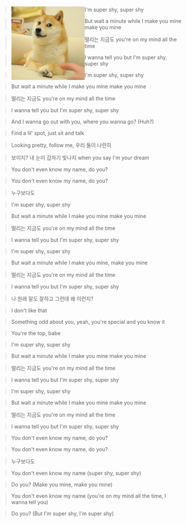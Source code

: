 <!-- ⠄⠄⠄⠄⠄⠄⢴⡶⣶⣶⣶⡒⣶⣶⣖⠢⡄⠄⠄⠄⠄⠄⠄⠄⠄⠄⠄⠄ <br>
⠄⠄⠄⠄⠄⠄⢠⣿⣋⣿⣿⣉⣿⣿⣯⣧⡰⠄⠄⠄⠄⠄⠄⠄⠄⠄⠄⠄ <br>
⠄⠄⠄⠄⠄⠄⣿⣿⣹⣿⣿⣏⣿⣿⡗⣿⣿⠁⠄⠄⠄⠄⠄⠄⠄⠄⠄⠄ <br>
⠄⠄⠄⠄⠄⠄⠟⡛⣉⣭⣭⣭⠌⠛⡻⢿⣿⠄⠄⠄⠄⠄⠄⠄⠄⠄⠄⠄ <br>
⠄⠄⠄⠄⠄⠄⠄⠄⣤⡌⣿⣷⣯⣭⣿⡆⣈⠄⠄⠄⠄⠄⠄⠄⠄⠄⠄⠄ <br>
⠄⠄⠄⠄⠄⠄⠄⢻⣿⣿⣿⣿⣿⣿⣿⣷⢛⠄⠄⠄⠄⠄⠄⠄⠄⠄⠄⠄ <br>
⠄⠄⠄⠄⠄⠄⠄⠄⢻⣷⣽⣿⣿⣿⢿⠃⣼⣧⣀⠄⠄⠄⠄⠄⠄⠄⠄⠄ <br>
⠄⠄⠄⠄⠄⠄⠄⠄⠄⠄⣛⣻⣿⠟⣀⡜⣻⢿⣿⣿⣶⣤⡀⠄⠄⠄⠄⠄ <br>
⠄⠄⠄⠄⠄⠄⠄⠄⢠⣤⣀⣨⣥⣾⢟⣧⣿⠸⣿⣿⣿⣿⣿⣤⡀⠄⠄⠄ <br>
⠄⠄⠄⠄⠄⠄⠄⠄⢟⣫⣯⡻⣋⣵⣟⡼⣛⠴⣫⣭⣽⣿⣷⣭⡻⣦⡀⠄ <br>
⠄⠄⠄⠄⠄⠄⠄⢰⣿⣿⣿⢏⣽⣿⢋⣾⡟⢺⣿⣿⣿⣿⣿⣿⣷⢹⣷⠄ <br>
⠄⠄⠄⠄⠄⠄⠄⣿⣿⣿⢣⣿⣿⣿⢸⣿⡇⣾⣿⠏⠉⣿⣿⣿⡇⣿⣿⡆ <br>
⠄⠄⠄⠄⠄⠄⠄⣿⣿⣿⢸⣿⣿⣿⠸⣿⡇⣿⣿⡆⣼⣿⣿⣿⡇⣿⣿⡇ <br>
⠇⢀⠄⠄⠄⠄⠄⠘⣿⣿⡘⣿⣿⣷⢀⣿⣷⣿⣿⡿⠿⢿⣿⣿⡇⣩⣿⡇ <br>
⣿⣿⠃⠄⠄⠄⠄⠄⠄⢻⣷⠙⠛⠋⣿⣿⣿⣿⣿⣷⣶⣿⣿⣿⡇⣿⣿⡇ <br> -->

> <a href="https://www.youtube.com/watch?v=dQw4w9WgXcQ"><img src="dogo.png" align="left" width="200"></a>I'm super shy, super shy

> But wait a minute while I make you mine make you mine

> 떨리는 지금도 you're on my mind all the time

> I wanna tell you but I'm super shy, super shy

> I'm super shy, super shy

> But wait a minute while I make you mine make you mine

> 떨리는 지금도 you're on my mind all the time

> I wanna tell you but I'm super shy, super shy

> And I wanna go out with you, where you wanna go? (Huh?)

> Find a lil' spot, just sit and talk

> Looking pretty, follow me, 우리 둘이 나란히

> 보이지? 내 눈이 갑자기 빛나지 when you say I'm your dream

> You don't even know my name, do you?

> You don't even know my name, do you?

> 누구보다도

> I'm super shy, super shy

> But wait a minute while I make you mine make you mine

> 떨리는 지금도 you're on my mind all the time

> I wanna tell you but I'm super shy, super shy

> I'm super shy, super shy

> But wait a minute while I make you mine, make you mine

> 떨리는 지금도 you're on my mind all the time

> I wanna tell you but I'm super shy, super shy

> 나 원래 말도 잘하고 그런데 왜 이런지?

> I don't like that

> Something odd about you, yeah, you're special and you know it

> You're the top, babe

> I'm super shy, super shy

> But wait a minute while I make you mine make you mine

> 떨리는 지금도 you're on my mind all the time

> I wanna tell you but I'm super shy, super shy

> I'm super shy, super shy

> But wait a minute while I make you mine make you mine

> 떨리는 지금도 you're on my mind all the time

> I wanna tell you but I'm super shy, super shy

> You don't even know my name, do you?

> You don't even know my name, do you?

> 누구보다도

> You don't even know my name (super shy, super shy)

> Do you? (Make you mine, make you mine)

> You don't even know my name (you're on my mind all the time, I wanna tell you)

> Do you? (But I'm super shy, I'm super shy)